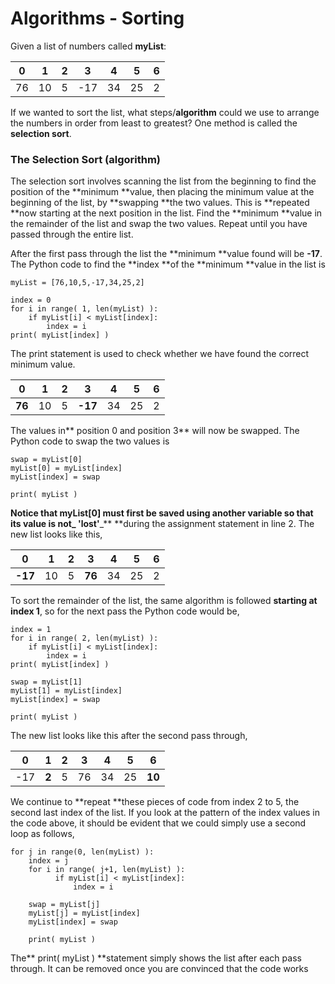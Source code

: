# Algorithms - Sorting

Given a list of numbers called **myList**:

| 0 | 1 | 2 | 3 | 4 | 5 | 6 |
| :---: | :---: | :---: | :---: | :---: | :---: | :---: |
| 76 | 10 | 5 | -17 | 34 | 25 | 2 |

If we wanted to sort the list, what steps/**algorithm** could we use to arrange the numbers in order from least to greatest? One method is called the **selection sort**.

### The Selection Sort \(algorithm\)

The selection sort involves scanning the list from the beginning to find the position of the **minimum **value, then placing the minimum value at the beginning of the list, by **swapping **the two values. This is **repeated **now starting at the next position in the list. Find the **minimum **value in the remainder of the list and swap the two values. Repeat until you have passed through the entire list.

After the first pass through the list the **minimum **value found will be **-17**. The Python code to find the **index **of the **minimum **value in the list is

```
myList = [76,10,5,-17,34,25,2]

index = 0
for i in range( 1, len(myList) ):
    if myList[i] < myList[index]:
        index = i
print( myList[index] )
```

The print statement is used to check whether we have found the correct minimum value.

| 0 | 1 | 2 | 3 | 4 | 5 | 6 |
| :---: | :---: | :---: | :---: | :---: | :---: | :---: |
| **76** | 10 | 5 | **-17** | 34 | 25 | 2 |

The values in** position 0 and position 3** will now be swapped. The Python code to swap the two values is

```
swap = myList[0]
myList[0] = myList[index]
myList[index] = swap

print( myList )
```

**Notice **that myList\[0\] must first be saved using another variable so that its value is not_** 'lost'**_** **during the assignment statement in line 2.  The new list looks like this,

| 0 | 1 | 2 | 3 | 4 | 5 | 6 |
| :---: | :---: | :---: | :---: | :---: | :---: | :---: |
| **-17** | 10 | 5 | **76** | 34 | 25 | 2 |

To sort the remainder of the list, the same algorithm is followed **starting at index 1**, so for the next pass the Python code would be,

```
index = 1
for i in range( 2, len(myList) ):
    if myList[i] < myList[index]:
        index = i
print( myList[index] )

swap = myList[1]
myList[1] = myList[index]
myList[index] = swap

print( myList )
```

The new list looks like this after the second pass through,

| 0 | 1 | 2 | 3 | 4 | 5 | 6 |
| :---: | :---: | :---: | :---: | :---: | :---: | :---: |
| -17 | **2** | 5 | 76 | 34 | 25 | **10** |

We continue to **repeat **these pieces of code from index 2 to 5, the second last index of the list.  If you look at the pattern of the index values in the code above, it should be evident that we could simply use a second loop as follows,

```
for j in range(0, len(myList) ):
    index = j
    for i in range( j+1, len(myList) ):
          if myList[i] < myList[index]:
              index = i

    swap = myList[j]
    myList[j] = myList[index]
    myList[index] = swap

    print( myList )
```

The** print\( myList \) **statement simply shows the list after each pass through.  It can be removed once you are convinced that the code works


